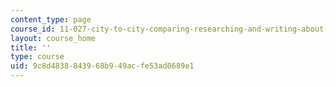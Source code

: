 ```yaml
---
content_type: page
course_id: 11-027-city-to-city-comparing-researching-and-writing-about-cities-new-orleans-spring-2011
layout: course_home
title: ''
type: course
uid: 9c8d4838-8439-68b9-49ac-fe53ad0689e1
---
```


